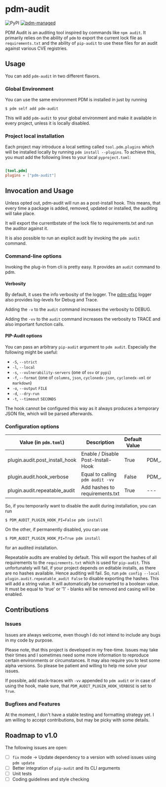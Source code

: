 # pdm-audit

![PyPI](https://img.shields.io/pypi/v/pdm-audit?logo=python&logoColor=%23cccccc)
[![pdm-managed](https://img.shields.io/badge/pdm-managed-blueviolet)](https://pdm-project.org)

PDM Audit is an auditing tool inspired by commands like `npm audit`. It primarily relies on the ability of `pdm` to export the current lock file as `requirements.txt` and the ability of `pip-audit` to use these files for an audit against various CVE registries.

## Usage

You can add `pdm-audit` in two different flavors.

### Global Environment

You can use the same environment PDM is installed in just by running

```shell
$ pdm self add pdm-audit
```

This will add `pdm-audit` to your global environment and make it available in every project, unless it is locally disabled.

### Project local installation

Each project may introduce a local setting called  `tool.pdm.plugins` which will be installed locally by running `pdm install --plugins`. To achieve this, you must add the following lines to your local `pyproject.toml`:

```toml

[tool.pdm]
plugins = ["pdm-audit"]
```

## Invocation and Usage

Unless opted out, pdm-audit will run as a post-install hook. This means, that every time a package is added, removed, updated or installed, the auditing will take place.

It will export the currentbstate of the lock file to requirements.txt and run the auditor against it.

It is also possible to run an explicit audit by invoking the `pdm audit` command.

### Command-line options

Invoking the plug-in from cli is pretty easy. It provides an `audit` command to pdm.

#### Verbosity

By default, it uses the info verbosity of the logger. The [pdm-pfsc](https://pypi.org/projects/pdm-pfsc) logger also provides log-levels for Debug and Trace.

Adding the `-v` to the `audit` command increases the verbosity to DEBUG.

Adding the `-vv` to the `audit` command increases the verbosity to TRACE and also important function calls. 

#### PIP-Audit options

You can pass an arbitrary `pip-audit` argument to `pdm audit`. Especially the following might be useful:

 - `-S`, `--strict` 
 - `-l`, `--local`
 - `-s`, `--vulnerability-servers` (one of `osv` or `pypi`)
 - `-f`, `--format` (one of `columns`, `json`, `cyclonedx-json`, `cyclonedx-xml` or `markdown`)
 - `-o`, `--output` `FILE`
 - `-d`, `--dry-run`
 - `-t`, `--timeout` `SECONDS`

The hook cannot be configured this way as it always produces a temporary JSON file, which will be parsed afterwards.

### Configuration options

| Value (in `pdm.toml`)            | Description                        | Default Value | Environment-Variable          |
| -------------------------------- | ---------------------------------- | ------------- | ----------------------------- |
| plugin.audit.post_install_hook   | Enable / Disable Post-Install-Hook | True          | PDM_AUDIT_PLUGIN_HOOK_PI      |
| plugin.audit.hook_verbose        | Equal to calling `pdm audit -vv`   | False         | PDM_AUDIT_PLUGIN_HOOK_VERBOSE |
| plugin.audit.repeatable_audit    | Add hashes to requirements.txt     | True          |            ---                |

So, if you temporarily want to disable the audit during installation, you can run 

```shell
$ PDM_AUDIT_PLUGIN_HOOK_PI=False pdm install 
```

On the other, if permanently disabled, you can use

```shell
$ PDM_AUDIT_PLUGIN_HOOK_PI=True pdm install 
```

for an audited installation.

Repeatable audits are enabled by default. This will export the hashes of all requirements to the `requirements.txt` which is used for `pip-audit`. This unfortunately will fail, if your project depends on editable installs, as there are no hashes available. Hence auditing will fail. So, run `pdm config --local plugin.audit.repeatable_audit False` to disable exporting the hashes. This will add a string value. It will automatically be converted to a boolean value. It must be equal to 'true' or '1' - blanks will be removed and casing will be enabled.

## Contributions

### Issues

Issues are always welcome, even though I do not intend to include any bugs in my code by purpose.

Please note, that this project is developed in my free-time. Issues may take their times and I sometimes need some more information to reproduce certain environments or circumstances. It may also require you to test some alpha versions. So please be patient and willing to help me solve your issues.

If possible, add stack-traces with `-vv` appended to `pdm audit` or in case of using the hook, make sure, that `PDM_AUDIT_PLUGIN_HOOK_VERBOSE` is set to `True`.

### Bugfixes and Features

At the moment, I don't have a stable testing and formatting strategy yet. I am willing to accept contributions, but may be picky with some details.

## Roadmap to v1.0

The following issues are open:

 - [ ] `fix` mode -> Update dependency to a version with solved issues using `pdm update`
 - [ ] Better integration of `pip-audit` and its CLI arguments
 - [ ] Unit tests
 - [ ] Coding guidelines and style checking
